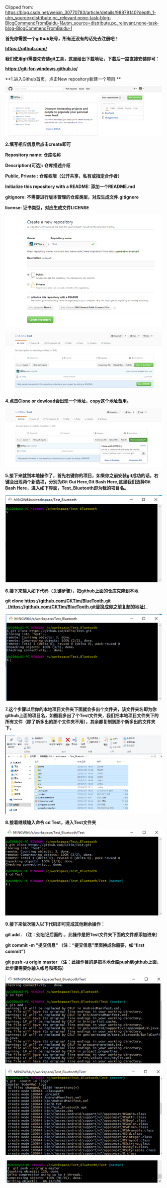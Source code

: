 Clipped from: https://blog.csdn.net/weixin_30770783/article/details/98879140?depth_1-utm_source=distribute.pc_relevant.none-task-blog-BlogCommendFromBaidu-1&utm_source=distribute.pc_relevant.none-task-blog-BlogCommendFromBaidu-1

**首先你需要一个github账号，所有还没有的话先去注册吧！**

**https://github.com/**

**我们使用git需要先安装git工具，这里给出下载地址，下载后一路直接安装即可：**

**https://git-for-windows.github.io/**

**1.进入Github首页，点击New repository新建一个项目
**

![img](git_push/913913-20160823164154526-418441991.png)

 **2.填写相应信息后点击create即可** 

**Repository name: 仓库名称**

**Description(可选): 仓库描述介绍**

**Public, Private : 仓库权限（公开共享，私有或指定合作者）**

**Initialize this repository with a README: 添加一个README.md**

**gitignore: 不需要进行版本管理的仓库类型，对应生成文件.gitignore**

**license: 证书类型，对应生成文件LICENSE**

 

![img](git_push/913913-20160823165025370-49444506.png)

![img](git_push/913913-20160823165107308-439926006.png)

**4.点击Clone or dowload会出现一个地址，copy这个地址备用。**

![img](git_push/913913-20160823165450636-1167722003.png)

**5.接下来就到本地操作了，首先右键你的项目，如果你之前安装git成功的话，右键会出现两个新选项，分别为Git Gui Here,Git Bash Here,这里我们选择Git Bash Here，进入如下界面，Test_Bluetooth即为我的项目名。**

![img](git_push/913913-20160823171048308-194895299.png)

**6.接下来输入如下代码（关键步骤），把github上面的仓库克隆到本地**

**git clone https://github.com/CKTim/BlueTooth.git（https://github.com/CKTim/BlueTooth.git替换成你之前复制的地址）**

![img](git_push/913913-20160823171143980-741152042.png)

 **7.这个步骤以后你的本地项目文件夹下面就会多出个文件夹，该文件夹名即为你github上面的项目名，如图我多出了个Test文件夹，我们把本地项目文件夹下的所有文件（除了新多出的那个文件夹不用），其余都复制到那个新多出的文件夹下，**

![img](git_push/913913-20160823171209730-2089496483.png)

**8.接着继续输入命令 cd Test，进入Test文件夹**

![img](git_push/913913-20160823171454261-10363777.png)

**9.接下来依次输入以下代码即可完成其他剩余操作：**

**git add .     （注：别忘记后面的.，此操作是把Test文件夹下面的文件都添加进来）**

**git commit  -m  "提交信息"  （注：“提交信息”里面换成你需要，如“first commit”）**

**git push -u origin master  （注：此操作目的是把本地仓库push到github上面，此步骤需要你输入帐号和密码）**

 ![img](git_push/913913-20160823171557823-3863512.png)

![img](git_push/913913-20160823171651808-1225335136.png)

![img](git_push/913913-20160823171818933-1506815566.png)

 